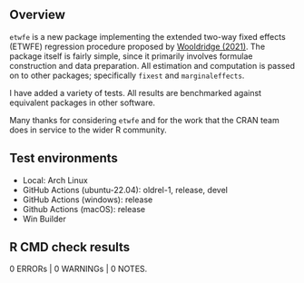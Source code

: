## Overview

`etwfe` is a new package implementing the extended two-way fixed effects (ETWFE)
regression procedure proposed by [Wooldridge
(2021)](https://papers.ssrn.com/sol3/papers.cfm?abstract_id=3906345). The
package itself is fairly simple, since it primarily involves formulae
construction and data preparation. All estimation and computation is passed on
to other packages; specifically `fixest` and `marginaleffects`.

I have added a variety of tests. All results are benchmarked against equivalent
packages in other software.

Many thanks for considering `etwfe` and for the work that the CRAN team does in
service to the wider R community.

## Test environments

* Local: Arch Linux
* GitHub Actions (ubuntu-22.04): oldrel-1, release, devel
* GitHub Actions (windows): release
* Github Actions (macOS): release
* Win Builder

## R CMD check results

0 ERRORs | 0 WARNINGs | 0 NOTES.